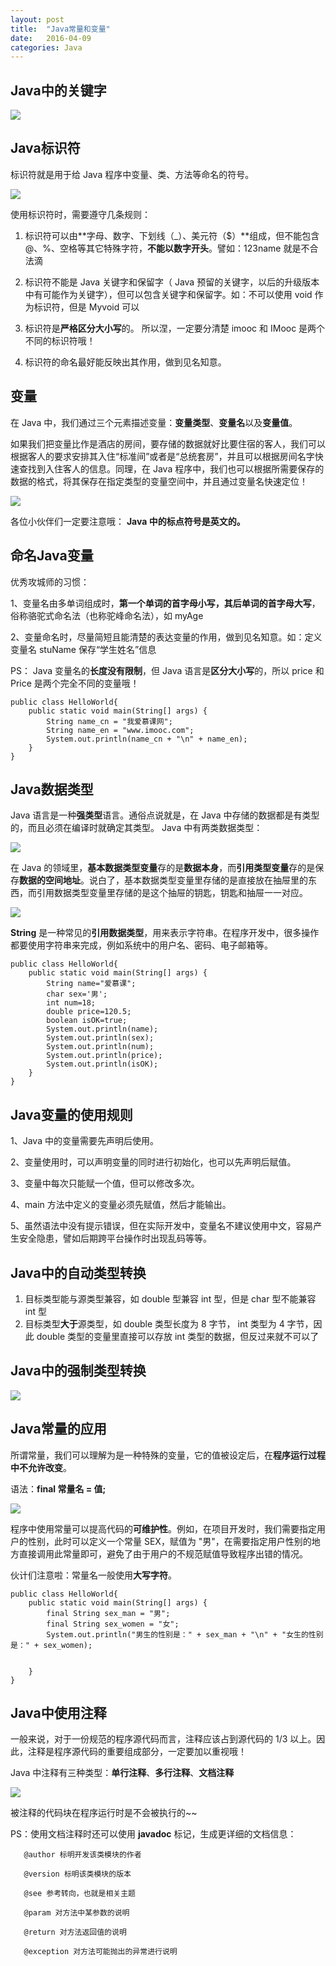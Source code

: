 ```yaml
---
layout: post
title:  "Java常量和变量"
date:   2016-04-09 
categories: Java
---
```




## Java中的关键字 ##
![](http://7fvd6e.com1.z0.glb.clouddn.com/java%E5%85%B3%E9%94%AE%E5%AD%97.jpg)

## Java标识符 ##
标识符就是用于给 Java 程序中变量、类、方法等命名的符号。

![](http://7fvd6e.com1.z0.glb.clouddn.com/javajava%E6%A0%87%E8%AF%86%E7%AC%A6.jpg)

使用标识符时，需要遵守几条规则：

 1.  标识符可以由**字母、数字、下划线（_）、美元符（$）**组成，但不能包含 @、%、空格等其它特殊字符，**不能以数字开头**。譬如：123name 就是不合法滴

 2.  标识符不能是 Java 关键字和保留字（ Java 预留的关键字，以后的升级版本中有可能作为关键字），但可以包含关键字和保留字。如：不可以使用 void 作为标识符，但是 Myvoid 可以

 3.  标识符是**严格区分大小写**的。 所以涅，一定要分清楚 imooc 和 IMooc 是两个不同的标识符哦！

 4.  标识符的命名最好能反映出其作用，做到见名知意。


## 变量 ##

在 Java 中，我们通过三个元素描述变量：**变量类型**、**变量名**以及**变量值**。

如果我们把变量比作是酒店的房间，要存储的数据就好比要住宿的客人，我们可以根据客人的要求安排其入住“标准间”或者是“总统套房”，并且可以根据房间名字快速查找到入住客人的信息。同理，在 Java 程序中，我们也可以根据所需要保存的数据的格式，将其保存在指定类型的变量空间中，并且通过变量名快速定位！

![](http://7fvd6e.com1.z0.glb.clouddn.com/java_%E5%8F%98%E9%87%8F.jpg)

各位小伙伴们一定要注意哦： **Java 中的标点符号是英文的。**

## 命名Java变量 ##

优秀攻城师的习惯：

1、变量名由多单词组成时，**第一个单词的首字母小写，其后单词的首字母大写**，俗称骆驼式命名法（也称驼峰命名法），如 myAge

2、变量命名时，尽量简短且能清楚的表达变量的作用，做到见名知意。如：定义变量名 stuName 保存“学生姓名”信息

PS： Java 变量名的**长度没有限制**，但 Java 语言是**区分大小写**的，所以 price 和 Price 是两个完全不同的变量哦！

	public class HelloWorld{
    	public static void main(String[] args) {
			String name_cn = "我爱慕课网";
        	String name_en = "www.imooc.com";
			System.out.println(name_cn + "\n" + name_en);
		}
	}


## Java数据类型 ##
Java 语言是一种**强类型**语言。通俗点说就是，在 Java 中存储的数据都是有类型的，而且必须在编译时就确定其类型。 Java 中有两类数据类型：

![](http://7fvd6e.com1.z0.glb.clouddn.com/java_%E6%95%B0%E6%8D%AE%E7%B1%BB%E5%9E%8B.jpg)

在 Java 的领域里，**基本数据类型变量**存的是**数据本身**，而**引用类型变量**存的是保存**数据的空间地址**。说白了，基本数据类型变量里存储的是直接放在抽屉里的东西，而引用数据类型变量里存储的是这个抽屉的钥匙，钥匙和抽屉一一对应。

![](http://7fvd6e.com1.z0.glb.clouddn.com/java_%E5%9F%BA%E6%9C%AC%E6%95%B0%E6%8D%AE%E7%B1%BB%E5%9E%8B.jpg)

**String** 是一种常见的**引用数据类型**，用来表示字符串。在程序开发中，很多操作都要使用字符串来完成，例如系统中的用户名、密码、电子邮箱等。

    public class HelloWorld{
    	public static void main(String[] args) {
			String name="爱慕课";
			char sex='男';
			int num=18;
			double price=120.5;
			boolean isOK=true;
			System.out.println(name);
			System.out.println(sex);
			System.out.println(num);
			System.out.println(price);
			System.out.println(isOK);
		}
	}


## Java变量的使用规则 ##

1、Java 中的变量需要先声明后使用。

2、变量使用时，可以声明变量的同时进行初始化，也可以先声明后赋值。

3、变量中每次只能赋一个值，但可以修改多次。

4、main 方法中定义的变量必须先赋值，然后才能输出。

5、虽然语法中没有提示错误，但在实际开发中，变量名不建议使用中文，容易产生安全隐患，譬如后期跨平台操作时出现乱码等等。


## Java中的自动类型转换 ##

1.  目标类型能与源类型兼容，如 double 型兼容 int 型，但是 char 型不能兼容 int 型
2.  目标类型**大于**源类型，如 double 类型长度为 8 字节， int 类型为 4 字节，因此 double 类型的变量里直接可以存放 int 类型的数据，但反过来就不可以了

## Java中的强制类型转换 ##

![](http://7fvd6e.com1.z0.glb.clouddn.com/java_%E5%BC%BA%E5%88%B6%E7%B1%BB%E5%9E%8B%E8%BD%AC%E6%8D%A2.jpg)

## Java常量的应用 ##

所谓常量，我们可以理解为是一种特殊的变量，它的值被设定后，在**程序运行过程中不允许改变**。

语法：**final 常量名 = 值;**

![](http://7fvd6e.com1.z0.glb.clouddn.com/java%E5%B8%B8%E9%87%8F%E7%9A%84%E5%BA%94%E7%94%A8.jpg)

程序中使用常量可以提高代码的**可维护性**。例如，在项目开发时，我们需要指定用户的性别，此时可以定义一个常量 SEX，赋值为 "男"，在需要指定用户性别的地方直接调用此常量即可，避免了由于用户的不规范赋值导致程序出错的情况。

伙计们注意啦：常量名一般使用**大写字符**。

	public class HelloWorld{
    	public static void main(String[] args) {
			final String sex_man = "男";
        	final String sex_women = "女";
        	System.out.println("男生的性别是：" + sex_man + "\n" + "女生的性别是：" + sex_women);
		
		
		}
	}


## Java中使用注释 ##
一般来说，对于一份规范的程序源代码而言，注释应该占到源代码的 1/3 以上。因此，注释是程序源代码的重要组成部分，一定要加以重视哦！

Java 中注释有三种类型：**单行注释**、**多行注释**、**文档注释**

![](http://7fvd6e.com1.z0.glb.clouddn.com/java_%E6%B3%A8%E9%87%8A.jpg)

被注释的代码块在程序运行时是不会被执行的~~

PS：使用文档注释时还可以使用 **javadoc** 标记，生成更详细的文档信息：

       @author 标明开发该类模块的作者

       @version 标明该类模块的版本

       @see 参考转向，也就是相关主题

       @param 对方法中某参数的说明

       @return 对方法返回值的说明

       @exception 对方法可能抛出的异常进行说明


